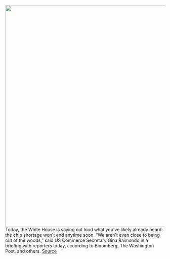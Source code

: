<img src='https://cdn.vox-cdn.com/thumbor/HZsNRG4dp4ZwLOCUku78bOlvoGU=/0x0:2040x1360/1200x800/filters:focal(801x468:1127x794)/cdn.vox-cdn.com/uploads/chorus_image/image/70430887/acastro_210430_1777_semiCon_0002.0.jpg' width='700px' /><br/>
Today, the White House is saying out loud what you've likely already heard: the chip shortage won't end anytime soon. “We aren't even close to being out of the woods,” said US Commerce Secretary Gina Raimondo in a briefing with reporters today, according to Bloomberg, The Washington Post, and others.
<a href='https://www.theverge.com/2022/1/25/22900987/chip-shortage-report-biden-commerce-secretary-raimondo'> Source <a/>